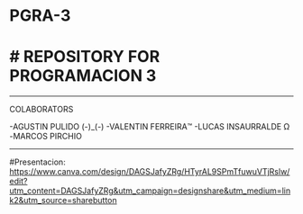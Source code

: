 # PGRA-3
# # REPOSITORY FOR PROGRAMACION 3
---
COLABORATORS 

-AGUSTIN PULIDO (-)_(-)
-VALENTIN FERREIRA™️
-LUCAS INSAURRALDE Ω
-MARCOS PIRCHIO

---
#Presentacion:
https://www.canva.com/design/DAGSJafyZRg/HTyrAL9SPmTfuwuVTjRslw/edit?utm_content=DAGSJafyZRg&utm_campaign=designshare&utm_medium=link2&utm_source=sharebutton
